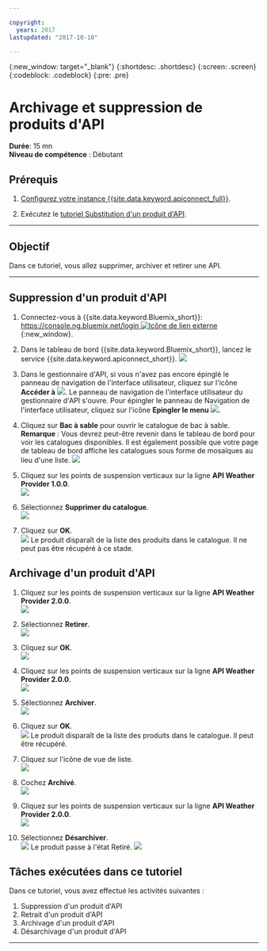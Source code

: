 ```yaml
---

copyright:
  years: 2017
lastupdated: "2017-10-10"

---
```


{:new_window: target="_blank"}
{:shortdesc: .shortdesc}
{:screen: .screen}
{:codeblock: .codeblock}
{:pre: .pre}

# Archivage et suppression de produits d'API
**Durée**: 15 mn  
**Niveau de compétence** : Débutant 

## Prérequis

1. [Configurez votre instance {{site.data.keyword.apiconnect_full}}](tut_prereq_set_up_apic_instance.html).

2. Exécutez le [tutoriel Substitution d'un produit d'API](tut_manage_supercede.html).

---
## Objectif
Dans ce tutoriel, vous allez supprimer, archiver et retirer une API.

---
## Suppression d'un produit d'API
1. Connectez-vous à {{site.data.keyword.Bluemix_short}}: [https://console.ng.bluemix.net/login ![Icône de lien externe](../../../icons/launch-glyph.svg "Icône de lien externe")](https://console.ng.bluemix.net/login){:new_window}.

2. Dans le tableau de bord {{site.data.keyword.Bluemix_short}}, lancez le service {{site.data.keyword.apiconnect_short}}.
![](images/Bluemix.png)

3. Dans le gestionnaire d'API, si vous n'avez pas encore épinglé le panneau de navigation de l'interface utilisateur, cliquez sur l'icône **Accéder à** ![](images/navigate-to.png). Le panneau de navigation de l'interface utilisateur du gestionnaire d'API s'ouvre. Pour épingler le panneau de Navigation de l'interface utilisateur, cliquez sur l'icône **Epingler le menu** ![](images/pinned.png).

4. Cliquez sur **Bac à sable** pour ouvrir le catalogue de bac à sable. **Remarque** : Vous devrez peut-être revenir dans le tableau de bord pour voir les catalogues disponibles. Il est également possible que votre page de tableau de bord affiche les catalogues sous forme de mosaïques au lieu d'une liste.
![](images/del-sandbox-list.png)

5. Cliquez sur les points de suspension verticaux sur la ligne **API Weather Provider 1.0.0**.  
![](images/del-prod-list1.png)

6. Sélectionnez **Supprimer du catalogue**.  
![](images/del-del-from-cat.png)

7. Cliquez sur **OK**.  
![](images/del-del-dialog.png)
    Le produit disparaît de la liste des produits dans le catalogue. Il ne peut pas être récupéré à ce stade.


## Archivage d'un produit d'API
1. Cliquez sur les points de suspension verticaux sur la ligne **API Weather Provider 2.0.0**.  
![](images/del-prod-list2.png)

2. Sélectionnez **Retirer**.  
![](images/del-select-retire.png)

3. Cliquez sur **OK**.  
![](images/del-retire-dialog.png)

4. Cliquez sur les points de suspension verticaux sur la ligne **API Weather Provider 2.0.0**.  
![](images/del-prod-list3.png)

5. Sélectionnez **Archiver**.  
![](images/del-select-archive.png)

6. Cliquez sur **OK**.  
![](images/del-archive-dialog.png)
    Le produit disparaît de la liste des produits dans le catalogue. Il peut être récupéré.

7. Cliquez sur l'icône de vue de liste.  
![](images/del-prod-list4.png)

8. Cochez **Archivé**.  
![](images/del-view-archived.png)

9. Cliquez sur les points de suspension verticaux sur la ligne **API Weather Provider 2.0.0**.  
![](images/del-prod-list5.png)

10. Sélectionnez **Désarchiver**.  
![](images/del-unarchive.png)
    Le produit passe à l'état Retiré.
    ![](images/del-prod-list6.png)

 
 
## Tâches exécutées dans ce tutoriel
Dans ce tutoriel, vous avez effectué les activités suivantes :

1. Suppression d'un produit d'API
2. Retrait d'un produit d'API
3. Archivage d'un produit d'API
4. Désarchivage d'un produit d'API

---












